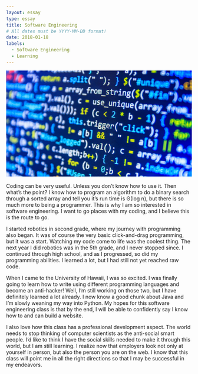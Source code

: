 ```yaml
---
layout: essay
type: essay
title: Software Engineering
# All dates must be YYYY-MM-DD format!
date: 2018-01-18
labels:
  - Software Engineering
  - Learning
---
```


<img class="ui medium left floated image" src="../images/Software.jpg">

Coding can be very useful.  Unless you don’t know how to use it.  Then what’s the point?  I know how to program an algorithm to do a binary search through a sorted array and tell you it’s run time is Θ(log n), but there is so much more to being a programmer.  This is why I am so interested in software engineering.  I want to go places with my coding, and I believe this is the route to go.

I started robotics in second grade, where my journey with programming also began.  It was of course the very basic click-and-drag programming, but it was a start.  Watching my code come to life was the coolest thing.  The next year I did robotics was in the 5th grade, and I never stopped since.  I continued through high school, and as I progressed, so did my programming abilities.  I learned a lot, but I had still not yet reached raw code.

When I came to the University of Hawaii, I was so excited.  I was finally going to learn how to write using different programming languages and become an anti-hacker!  Well, I’m still working on those two, but I have definitely learned a lot already.  I now know a good chunk about Java and I’m slowly weaning my way into Python.  My hopes for this software engineering class is that by the end, I will be able to confidently say I know how to and can build a website.

I also love how this class has a professional development aspect.  The world needs to stop thinking of computer scientists as the anti-social smart people.  I’d like to think I have the social skills needed to make it through this world, but I am still learning.  I realize now that employers look not only at yourself in person, but also the person you are on the web.  I know that this class will point me in all the right directions so that I may be successful in my endeavors.
